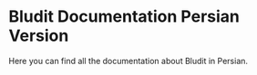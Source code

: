 # Bludit Documentation Persian Version
Here you can find all the documentation about Bludit in Persian.
